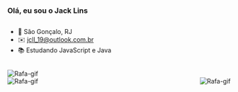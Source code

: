 ###                                      Olá, eu sou o Jack Lins 

##

- 📍 São Gonçalo, RJ
- ✉️ jcll_19@outlook.com.br
- 📚 Estudando JavaScript e Java

##
<img align="left" alt="Rafa-gif" src="https://media.discordapp.net/attachments/719718722591522827/960339371784040459/XqyL.gif"> <br>
 <img align="middle" alt="Rafa-gif" src="https://media.discordapp.net/attachments/719718722591522827/960339371784040459/XqyL.gif"> 
 <img align="right" alt="Rafa-gif" src="https://media.discordapp.net/attachments/719718722591522827/960339371784040459/XqyL.gif"> 
